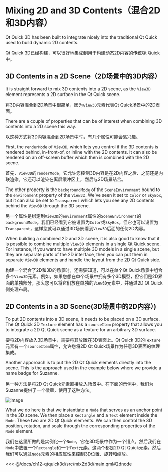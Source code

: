 # Mixing 2D and 3D Contents（混合2D和3D内容）

Qt Quick 3D has been built to integrate nicely into the traditional Qt Quick used to build dynamic 2D contents.

Qt Quick 3D已经构建，可以很好地集成到用于构建动态2D内容的传统Qt Quick中。

## 3D Contents in a 2D Scene（2D场景中的3D内容）

It is straight forward to mix 3D contents into a 2D scene, as the ``View3D`` element represents a 2D surface in the Qt Quick scene.

将3D内容混合到2D场景中很简单，因为``View3D``元素代表Qt Quick场景中的2D表面。



There are a couple of properties that can be of interest when combining 3D contents into a 2D scene this way. 

以这种方式将3D内容混合到2D场景中时，有几个属性可能会感兴趣。

First, the ``renderMode`` of ``View3D``, which lets you control if the 3D contents is rendered behind, in-front-of, or inline with the 2D contents. It can also be rendered on an off-screen buffer which then is combined with the 2D scene.

首先，``View3D``的``renderMode``，它允许您控制3D内容是在2D内容之后、之前还是内联渲染。它还可以渲染在离屏缓冲区上，然后与2D场景结合。


The other property is the ``backgroundMode`` of the ``SceneEnvironment`` bound to the ``environment`` property of the ``View3D``. Ẁe've seen it set to ``Color`` or ``SkyBox``, but it can also be set to ``Transparent`` which lets you see any 2D contents behind the ``View3D`` through the 3D scene.

另一个属性是绑定到``View3D``的``environment``属性的``SceneEnvironment``的``backgroundMode``。我们已经看到它被设置为``Color``或``SkyBox``，但它也可以设置为``Transparent``，这样您就可以通过3D场景看到``View3D``后面的任何2D内容。


When building a combined 2D and 3D scene, it is also good to know that it is possible to combine multiple ``View3D`` elements in a single Qt Quick scene. For instance, if you want to have multiple 3D models in a single scene, but they are separate parts of the 2D interface, then you can put them in separate ``View3D`` elements and handle the layout from the 2D Qt Quick side.

构建一个混合了2D和3D的场景时，还需要知道，可以在单个Qt Quick场景中组合多个``View3D``元素。例如，如果您想在单个场景中拥有多个3D模型，但它们是2D界面的单独部分，那么您可以将它们放在单独的``View3D``元素中，并通过2D Qt Quick侧处理布局。

## 2D Contents in a 3D Scene(3D场景中的2D内容）)

To put 2D contents into a 3D scene, it needs to be placed on a 3D surface. The Qt Quick 3D ``Texture`` element has a ``sourceItem`` property that allows you to integrate a 2D Qt Quick scene as a texture for an arbitrary 3D surface.

要将2D内容放入3D场景中，需要将其放置在3D表面上。Qt Quick 3D的``Texture``元素有一个``sourceItem``属性，允许您将2D Qt Quick场景作为任意3D表面的纹理集成。

Another apporoach is to put the 2D Qt Quick elements directly into the scene. This is the approach used in the example below where we provide a name badge for Suzanne.

另一种方法是将2D Qt Quick元素直接放入场景中。在下面的示例中，我们为Suzanne提供了一个徽章，使用了这种方法。


![image](./assets/mix-2d-and-3d.png)

What we do here is that we instantiate a ``Node`` that serves as an anchor point in the 3D scene. We then place a ``Rectangle`` and a ``Text`` element inside the ``Node``. These two are 2D Qt Quick elements. We can then control the 3D position, rotation, and scale through the corresponding properties of the ``Node`` element.

我们在这里所做的是实例化一个``Node``，它在3D场景中作为一个锚点。然后我们在``Node``中放置一个``Rectangle``和一个``Text``元素。这两个都是2D Qt Quick元素。然后我们可以通过``Node``元素的相应属性来控制3D位置、旋转和缩放。

<<< @/docs/ch12-qtquick3d/src/mix2d3d/main.qml#2dnode
